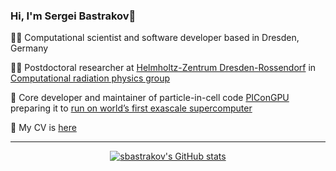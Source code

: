 ### Hi, I'm Sergei Bastrakov👋

👨‍🎓 Computational scientist and software developer based in Dresden, Germany

👨‍💻 Postdoctoral researcher at [Helmholtz-Zentrum Dresden-Rossendorf](https://www.hzdr.de/db/Cms?pNid=0) in [Computational radiation physics group](https://github.com/ComputationalRadiationPhysics)

🔭 Core developer and maintainer of particle-in-cell code [PIConGPU](https://github.com/ComputationalRadiationPhysics/picongpu) preparing it to [run on world’s first exascale supercomputer](https://www.olcf.ornl.gov/caar/frontier-caar/)

👯 My CV is [here](https://sbastrakov.github.io/)

---
<center>
  
[![sbastrakov's GitHub stats](https://github-readme-stats.vercel.app/api?username=sbastrakov&count_private=true&show_icons=true)](https://github-readme-stats.vercel.app/api?username=sbastrakov&count_private=true&show_icons=true)

</center>
